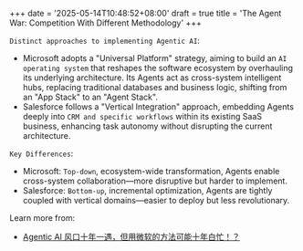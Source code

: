 +++
date = '2025-05-14T10:48:52+08:00'
draft = true
title = 'The Agent War: Competition With Different Methodology'
+++

`Distinct approaches to implementing Agentic AI`:

- Microsoft adopts a "Universal Platform" strategy, aiming to build an `AI operating system` that reshapes the software ecosystem by overhauling its underlying architecture. Its Agents act as cross-system intelligent hubs, replacing traditional databases and business logic, shifting from an "App Stack" to an "Agent Stack".
- Salesforce follows a "Vertical Integration" approach, embedding Agents deeply into `CRM and specific workflows` within its existing SaaS business, enhancing task autonomy without disrupting the current architecture.

`Key Differences`:

- Microsoft: `Top-down`, ecosystem-wide transformation, Agents enable cross-system collaboration—more disruptive but harder to implement.
- Salesforce: `Bottom-up`, incremental optimization, Agents are tightly coupled with vertical domains—easier to deploy but less revolutionary.

Learn more from: 
- [Agentic AI 风口十年一遇，但用微软的方法可能十年白忙！？](https://mp.weixin.qq.com/s/9-sWszU8r3y5eLJ5mbmaAA)
